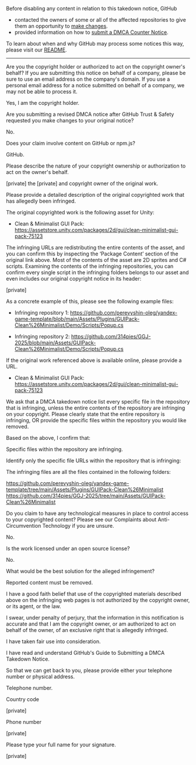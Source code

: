 Before disabling any content in relation to this takedown notice, GitHub
- contacted the owners of some or all of the affected repositories to give them an opportunity to [make changes](https://docs.github.com/en/github/site-policy/dmca-takedown-policy#a-how-does-this-actually-work).
- provided information on how to [submit a DMCA Counter Notice](https://docs.github.com/en/articles/guide-to-submitting-a-dmca-counter-notice).

To learn about when and why GitHub may process some notices this way, please visit our [README](https://github.com/github/dmca/blob/master/README.md#anatomy-of-a-takedown-notice).

---

Are you the copyright holder or authorized to act on the copyright owner's behalf? If you are submitting this notice on behalf of a company, please be sure to use an email address on the company's domain. If you use a personal email address for a notice submitted on behalf of a company, we may not be able to process it.

Yes, I am the copyright holder.

Are you submitting a revised DMCA notice after GitHub Trust & Safety requested you make changes to your original notice?

No.

Does your claim involve content on GitHub or npm.js?

GitHub.

Please describe the nature of your copyright ownership or authorization to act on the owner's behalf.

[private] the [private] and copyright owner of the original work.

Please provide a detailed description of the original copyrighted work that has allegedly been infringed.

The original copyrighted work is the following asset for Unity:

- Clean & Minimalist GUI Pack: https://assetstore.unity.com/packages/2d/gui/clean-minimalist-gui-pack-75123

The infringing URLs are redistributing the entire contents of the asset, and you can confirm this by inspecting the ‘Package Content’ section of the original link above. Most of the contents of the asset are 2D sprites and C# scripts. Examining the contents of the infringing repositories, you can confirm every single script in the infringing folders belongs to our asset and even includes our original copyright notice in its header:

[private]

As a concrete example of this, please see the following example files:

- Infringing repository 1: https://github.com/perevyshin-oleg/yandex-game-template/blob/main/Assets/Plugins/GUIPack-Clean%26Minimalist/Demo/Scripts/Popup.cs

- Infringing repository 2: https://github.com/314pies/GGJ-2025/blob/main/Assets/GUIPack-Clean%26Minimalist/Demo/Scripts/Popup.cs

If the original work referenced above is available online, please provide a URL.

- Clean & Minimalist GUI Pack: https://assetstore.unity.com/packages/2d/gui/clean-minimalist-gui-pack-75123

We ask that a DMCA takedown notice list every specific file in the repository that is infringing, unless the entire contents of the repository are infringing on your copyright. Please clearly state that the entire repository is infringing, OR provide the specific files within the repository you would like removed.

Based on the above, I confirm that:

Specific files within the repository are infringing.

Identify only the specific file URLs within the repository that is infringing:

The infringing files are all the files contained in the following folders:

https://github.com/perevyshin-oleg/yandex-game-template/tree/main/Assets/Plugins/GUIPack-Clean%26Minimalist  
https://github.com/314pies/GGJ-2025/tree/main/Assets/GUIPack-Clean%26Minimalist

Do you claim to have any technological measures in place to control access to your copyrighted content? Please see our Complaints about Anti-Circumvention Technology if you are unsure.

No.

Is the work licensed under an open source license?

No.

What would be the best solution for the alleged infringement?

Reported content must be removed.

I have a good faith belief that use of the copyrighted materials described above on the infringing web pages is not authorized by the copyright owner, or its agent, or the law.

I swear, under penalty of perjury, that the information in this notification is accurate and that I am the copyright owner, or am authorized to act on behalf of the owner, of an exclusive right that is allegedly infringed.

I have taken fair use into consideration.

I have read and understand GitHub's Guide to Submitting a DMCA Takedown Notice.

So that we can get back to you, please provide either your telephone number or physical address.

Telephone number.

Country code

[private]

Phone number

[private]

Please type your full name for your signature.

[private]

